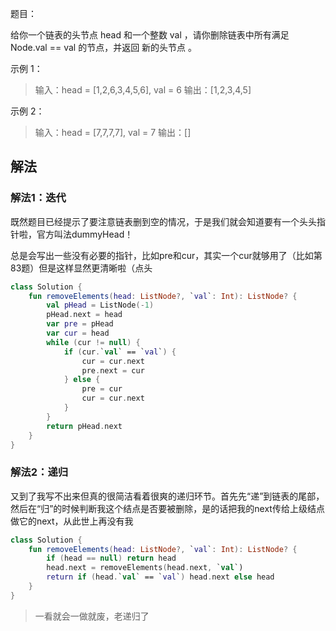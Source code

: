 题目：

给你一个链表的头节点 head 和一个整数 val ，请你删除链表中所有满足 Node.val == val 的节点，并返回 新的头节点 。
 

示例 1：

>输入：head = [1,2,6,3,4,5,6], val = 6
输出：[1,2,3,4,5]

示例 2：

>输入：head = [7,7,7,7], val = 7
输出：[]

## 解法
### 解法1：迭代
既然题目已经提示了要注意链表删到空的情况，于是我们就会知道要有一个头头指针啦，官方叫法dummyHead！

总是会写出一些没有必要的指针，比如pre和cur，其实一个cur就够用了（比如第83题）但是这样显然更清晰啦（点头

```kotlin
class Solution {
    fun removeElements(head: ListNode?, `val`: Int): ListNode? {
        val pHead = ListNode(-1)
        pHead.next = head
        var pre = pHead
        var cur = head
        while (cur != null) {
            if (cur.`val` == `val`) {
                cur = cur.next
                pre.next = cur
            } else {
                pre = cur
                cur = cur.next
            }
        }
        return pHead.next
    }
}
```

### 解法2：递归
又到了我写不出来但真的很简洁看着很爽的递归环节。首先先“递”到链表的尾部，然后在“归”的时候判断我这个结点是否要被删除，是的话把我的next传给上级结点做它的next，从此世上再没有我
```kotlin
class Solution {
    fun removeElements(head: ListNode?, `val`: Int): ListNode? {
        if (head == null) return head
        head.next = removeElements(head.next, `val`)
        return if (head.`val` == `val`) head.next else head
    }
}
```
>一看就会一做就废，老递归了